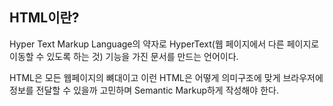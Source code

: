 ## HTML이란?
Hyper Text Markup Language의 약자로 HyperText(웹 페이지에서 다른 페이지로 이동할 수 있도록 하는 것) 기능을 가진 문서를 만드는 언어이다.  

HTML은 모든 웹페이지의 뼈대이고 이런 HTML은 어떻게 의미구조에 맞게 브라우저에 정보를 전달할 수 있을까 고민하며 Semantic Markup하게 작성해야 한다.  


